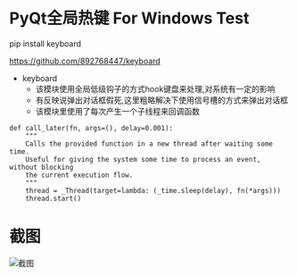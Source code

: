 # PyQt全局热键 For Windows Test

pip install keyboard

<https://github.com/892768447/keyboard>

* keyboard
  * 该模块使用全局低级钩子的方式hook键盘来处理,对系统有一定的影响
  * 有反映说弹出对话框假死,这里粗略解决下使用信号槽的方式来弹出对话框
  * 该模块里使用了每次产生一个子线程来回调函数

```
def call_later(fn, args=(), delay=0.001):
    """
    Calls the provided function in a new thread after waiting some time.
    Useful for giving the system some time to process an event, without blocking
    the current execution flow.
    """
    thread = _Thread(target=lambda: (_time.sleep(delay), fn(*args)))
    thread.start()
```

# 截图

![截图](ScreenShot/1.gif)

